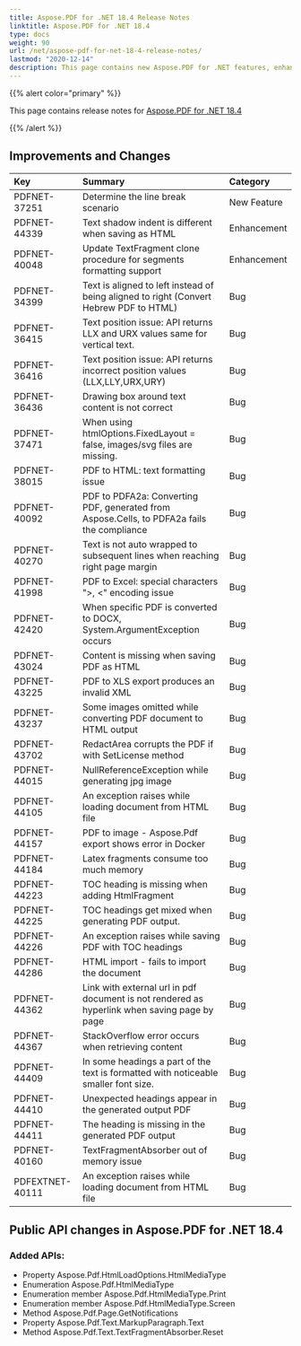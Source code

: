 ```yaml
---
title: Aspose.PDF for .NET 18.4 Release Notes
linktitle: Aspose.PDF for .NET 18.4
type: docs
weight: 90
url: /net/aspose-pdf-for-net-18-4-release-notes/
lastmod: "2020-12-14"
description: This page contains new Aspose.PDF for .NET features, enhancement, and bug fixes in 2018, version 18.4.
---
```


{{% alert color="primary" %}} 

This page contains release notes for [Aspose.PDF for .NET 18.4](https://www.nuget.org/packages/Aspose.Pdf/18.4.0)

{{% /alert %}} 

## Improvements and Changes

|**Key**|**Summary**|**Category**|
| :- | :- | :- |
|PDFNET-37251|Determine the line break scenario|New Feature|
|PDFNET-44339|Text shadow indent is different when saving as HTML|Enhancement|
|PDFNET-40048|Update TextFragment clone procedure for segments formatting support|Enhancement|
|PDFNET-34399|Text is aligned to left instead of being aligned to right (Convert Hebrew PDF to HTML)|Bug|
|PDFNET-36415|Text position issue: API returns LLX and URX values same for vertical text.|Bug|
|PDFNET-36416|Text position issue: API returns incorrect position values (LLX,LLY,URX,URY)|Bug|
|PDFNET-36436|Drawing box around text content is not correct|Bug|
|PDFNET-37471|When using htmlOptions.FixedLayout = false, images/svg files are missing.|Bug|
|PDFNET-38015|PDF to HTML: text formatting issue|Bug|
|PDFNET-40092|PDF to PDFA2a: Converting PDF, generated from Aspose.Cells, to PDFA2a fails the compliance|Bug|
|PDFNET-40270|Text is not auto wrapped to subsequent lines when reaching right page margin|Bug|
|PDFNET-41998|PDF to Excel: special characters ">, <" encoding issue|Bug|
|PDFNET-42420|When specific PDF is converted to DOCX, System.ArgumentException occurs|Bug|
|PDFNET-43024|Content is missing when saving PDF as HTML|Bug|
|PDFNET-43225|PDF to XLS export produces an invalid XML|Bug|
|PDFNET-43237|Some images omitted while converting PDF document to HTML output|Bug|
|PDFNET-43702|RedactArea corrupts the PDF if with SetLicense method|Bug|
|PDFNET-44015|NullReferenceException while generating jpg image|Bug|
|PDFNET-44105|An exception raises while loading document from HTML file|Bug|
|PDFNET-44157|PDF to image - Aspose.Pdf export shows error in Docker|Bug|
|PDFNET-44184|Latex fragments consume too much memory|Bug|
|PDFNET-44223|TOC heading is missing when adding HtmlFragment|Bug|
|PDFNET-44225|TOC headings get mixed when generating PDF output.|Bug|
|PDFNET-44226|An exception raises while saving PDF with TOC headings|Bug|
|PDFNET-44286|HTML import - fails to import the document|Bug|
|PDFNET-44362|Link with external url in pdf document is not rendered as hyperlink when saving page by page|Bug|
|PDFNET-44367|StackOverflow error occurs when retrieving content|Bug|
|PDFNET-44409|In some headings a part of the text is formatted with noticeable smaller font size.|Bug|
|PDFNET-44410|Unexpected headings appear in the generated output PDF|Bug|
|PDFNET-44411|The heading is missing in the generated PDF output|Bug|
|PDFNET-40160|TextFragmentAbsorber out of memory issue |Bug|
|PDFEXTNET-40111|An exception raises while loading document from HTML file|Bug|

## Public API changes in Aspose.PDF for .NET 18.4

### Added APIs:

* Property Aspose.Pdf.HtmlLoadOptions.HtmlMediaType  
* Enumeration Aspose.Pdf.HtmlMediaType  
* Enumeration member Aspose.Pdf.HtmlMediaType.Print  
* Enumeration member Aspose.Pdf.HtmlMediaType.Screen  
* Method Aspose.Pdf.Page.GetNotifications  
* Property Aspose.Pdf.Text.MarkupParagraph.Text  
* Method Aspose.Pdf.Text.TextFragmentAbsorber.Reset  
